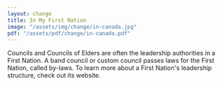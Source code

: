 ```yaml
---
layout: change
title: In My First Nation
image: "/assets/img/change/in-canada.jpg"
pdf: "/assets/pdf/change/in-canada.pdf"
---
```


Councils and Councils of Elders are often the leadership authorities in a First Nation. A band council or custom council passes laws for the First Nation, called by-laws. To learn more about a First Nation's leadership structure, check out its website. 